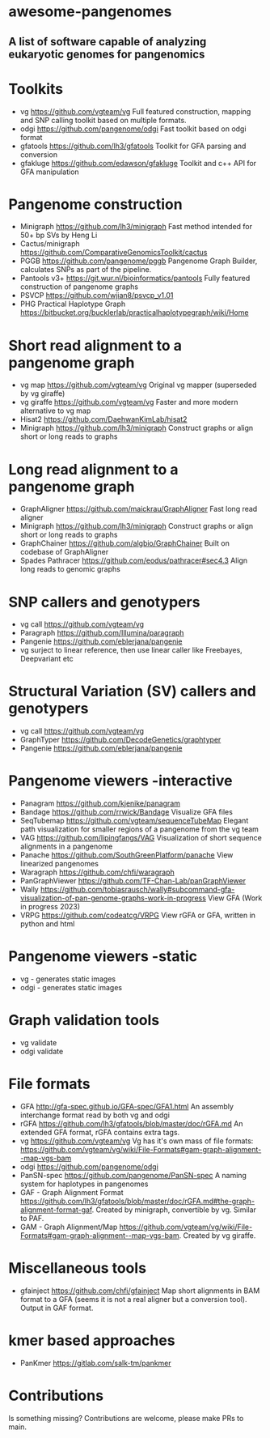 # awesome-pangenomes
## A list of software capable of analyzing eukaryotic genomes for pangenomics 


# Toolkits

* vg https://github.com/vgteam/vg Full featured construction, mapping and SNP calling toolkit based on multiple formats.
* odgi https://github.com/pangenome/odgi Fast toolkit based on odgi format
* gfatools https://github.com/lh3/gfatools Toolkit for GFA parsing and conversion
* gfakluge https://github.com/edawson/gfakluge Toolkit and c++ API for GFA manipulation



# Pangenome construction

* Minigraph https://github.com/lh3/minigraph Fast method intended for 50+ bp SVs by Heng Li
* Cactus/minigraph https://github.com/ComparativeGenomicsToolkit/cactus 
* PGGB https://github.com/pangenome/pggb Pangenome Graph Builder, calculates SNPs as part of the pipeline.
* Pantools v3+ https://git.wur.nl/bioinformatics/pantools Fully featured construction of pangenome graphs
* PSVCP https://github.com/wjian8/psvcp_v1.01
* PHG Practical Haplotype Graph https://bitbucket.org/bucklerlab/practicalhaplotypegraph/wiki/Home


# Short read alignment to a pangenome graph

* vg map https://github.com/vgteam/vg Original vg mapper (superseded by vg giraffe)
* vg giraffe https://github.com/vgteam/vg Faster and more modern alternative to vg map
* Hisat2 https://github.com/DaehwanKimLab/hisat2
* Minigraph https://github.com/lh3/minigraph Construct graphs or align short or long reads to graphs



# Long read alignment to a pangenome graph

* GraphAligner https://github.com/maickrau/GraphAligner Fast long read aligner
* Minigraph https://github.com/lh3/minigraph Construct graphs or align short or long reads to graphs
* GraphChainer https://github.com/algbio/GraphChainer Built on codebase of GraphAligner
* Spades Pathracer https://github.com/eodus/pathracer#sec4.3 Align long reads to genomic graphs



# SNP callers and genotypers

* vg call https://github.com/vgteam/vg
* Paragraph https://github.com/Illumina/paragraph
* Pangenie https://github.com/eblerjana/pangenie
* vg surject to linear reference, then use linear caller like Freebayes, Deepvariant etc



# Structural Variation (SV) callers and genotypers

* vg call https://github.com/vgteam/vg
* GraphTyper https://github.com/DecodeGenetics/graphtyper 
* Pangenie https://github.com/eblerjana/pangenie



# Pangenome viewers -interactive

* Panagram https://github.com/kjenike/panagram 
* Bandage https://github.com/rrwick/Bandage Visualize GFA files
* SeqTubemap https://github.com/vgteam/sequenceTubeMap Elegant path visualization for smaller regions of a pangenome from the vg team
* VAG https://github.com/lipingfangs/VAG Visualization of short sequence alignments in a pangenome
* Panache https://github.com/SouthGreenPlatform/panache View linearized pangenomes
* Waragraph https://github.com/chfi/waragraph
* PanGraphViewer https://github.com/TF-Chan-Lab/panGraphViewer
* Wally https://github.com/tobiasrausch/wally#subcommand-gfa-visualization-of-pan-genome-graphs-work-in-progress View GFA (Work in progress 2023)
* VRPG https://github.com/codeatcg/VRPG View rGFA or GFA, written in python and html

# Pangenome viewers -static

* vg - generates static images
* odgi - generates static images


# Graph validation tools

* vg validate
* odgi validate



# File formats

* GFA http://gfa-spec.github.io/GFA-spec/GFA1.html An assembly interchange format read by both vg and odgi
* rGFA https://github.com/lh3/gfatools/blob/master/doc/rGFA.md An extended GFA format, rGFA contains extra tags.
* vg https://github.com/vgteam/vg Vg has it's own mass of file formats: https://github.com/vgteam/vg/wiki/File-Formats#gam-graph-alignment--map-vgs-bam
* odgi https://github.com/pangenome/odgi
* PanSN-spec https://github.com/pangenome/PanSN-spec A naming system for haplotypes in pangenomes
* GAF - Graph Alignment Format https://github.com/lh3/gfatools/blob/master/doc/rGFA.md#the-graph-alignment-format-gaf. Created by minigraph, convertible by vg. Similar to PAF.
* GAM - Graph Alignment/Map https://github.com/vgteam/vg/wiki/File-Formats#gam-graph-alignment--map-vgs-bam. Created by vg giraffe. 


# Miscellaneous tools

* gfainject https://github.com/chfi/gfainject Map short alignments in BAM format to a GFA (seems it is not a real aligner but a conversion tool). Output in GAF format.

# kmer based approaches

* PanKmer https://gitlab.com/salk-tm/pankmer



# Contributions

Is something missing? Contributions are welcome, please make PRs to main.
